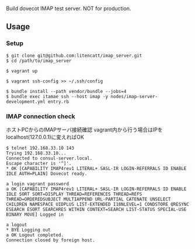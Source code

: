 Build dovecot IMAP test server.
NOT for production.

## Usage
### Setup

```
$ git clone git@github.com:litencatt/imap_server.git
$ cd /path/to/imap_server

$ vagrant up

$ vagrant ssh-config >> ~/.ssh/config

$ bundle install --path vendor/bundle --jobs=4
$ bundle exec itamae ssh --host imap -y nodes/imap-server-development.yml entry.rb
```

### IMAP connection check
ホストPCからのIMAPサーバ接続確認
vagrant内から行う場合はIPをlocalhost(127.0.0.1)に変えればOK
```
$ telnet 192.168.33.10 143
Trying 192.168.33.10...
Connected to consul-server.local.
Escape character is '^]'.
* OK [CAPABILITY IMAP4rev1 LITERAL+ SASL-IR LOGIN-REFERRALS ID ENABLE IDLE AUTH=PLAIN] Dovecot ready.

a login vagrant password
a OK [CAPABILITY IMAP4rev1 LITERAL+ SASL-IR LOGIN-REFERRALS ID ENABLE IDLE SORT SORT=DISPLAY THREAD=REFERENCES THREAD=REFS THREAD=ORDEREDSUBJECT MULTIAPPEND URL-PARTIAL CATENATE UNSELECT CHILDREN NAMESPACE UIDPLUS LIST-EXTENDED I18NLEVEL=1 CONDSTORE QRESYNC ESEARCH ESORT SEARCHRES WITHIN CONTEXT=SEARCH LIST-STATUS SPECIAL-USE BINARY MOVE] Logged in

a logout
* BYE Logging out
a OK Logout completed.
Connection closed by foreign host.
```
